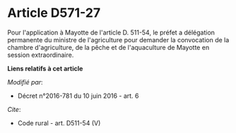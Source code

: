 # Article D571-27

Pour l'application à Mayotte de l'article D. 511-54, le préfet a délégation permanente du ministre de l'agriculture pour
demander la convocation de la chambre d'agriculture, de la pêche et de l'aquaculture de Mayotte en session extraordinaire.

**Liens relatifs à cet article**

_Modifié par_:

  - Décret n°2016-781 du 10 juin 2016 - art. 6

_Cite_:

  - Code rural - art. D511-54 (V)

